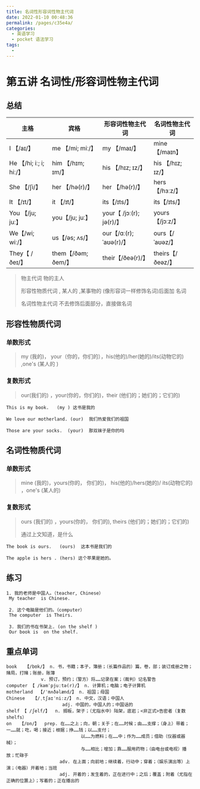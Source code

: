 ```yaml
---
title: 名词性形容词性物主代词
date: 2022-01-10 00:48:36
permalink: /pages/c35e4a/
categories:
  - 英语学习
  - pocket 语法学习
tags:
  - 
---
```

# 第五讲 名词性/形容词性物主代词



## 总结

| 主格                    | 宾格              | 形容词性物主代词 | 名词性物主代词 |
| ----------------------- | ----------------- | ---------------- | -------------- |
| I  【/aɪ/】             | me  【/mi; miː/】 | my 【/maɪ/】     | mine 【/maɪn】 |
| He 【/hi; iː; i; hiː/】 | him 【/hɪm; ɪm/】            | his 【/hɪz; ɪz/】         | his 【/hɪz; ɪz/】       |
| She 【/ʃi/】                | her  【/hə(r)/】         | her 【/hə(r)/】         | hers 【/hɜːz/】      |
| It 【/ɪt/】                 | it 【/ɪt/】           | its【/ɪts/】              | its【/ɪts/】           |
| You 【/ju; juː】                | you【/ju; juː】           | your【 /jɔː(r); jə(r)/】         | yours【/jɔːz/】      |
| We【/wi; wiː/】                  | us【/əs; ʌs/】            | our【/ɑː(r); ˈaʊə(r)/】          | ours【/ˈaʊəz/】       |
| They【 /ðeɪ/】                | them【/ðəm; ðem/】          | their【/ðeə(r)/】        | theirs【/ðeəz/】     |



> 物主代词  物的主人
>
> 形容性物质代词 , 某人的 ,某事物的 (像形容词一样修饰名词)后面加 名词
>
> 名词性物主代词   不去修饰后面部分，直接做名词

## 形容性物质代词

### 单数形式

> my (我的)， your（你的，你们的），his(他的)/her(她的)/its(动物它的) ,one's (某人的 )

### 复数形式

> our(我们的) ，your(你的，你们的)，their (他们的；她们的；它们的)

```  
This is my book.   (my ) 这书是我的

We love our motherland. (our)  我们热爱我们的祖国

Those are your socks.  (your)  那双袜子是你的吗
```

## 名词性物质代词

### 单数形式

> mine (我的)，yours(你的， 你们的)， his(他的)/hers(她的)/ its(动物它的) ，one's (某人的)

### 复数形式

> ours (我们的) ，yours(你的， 你们的), theirs (他们的；她们的；它们的)
>
> 通过上文知道，是什么



```
The book is ours.   (ours)  这本书是我们的

The apple is hers . (hers) 这个苹果是她的。
```

## 练习

```
1. 我的老师是中国人。（teacher, Chinese）
 My teacher  is Chinese.
 
 2. 这个电脑是他们的。（computer）
 The computer  is Theirs.
 
 3. 我们的书在书架上. (on the shelf )
 Our book is  on the shelf.
```

## 重点单词

```
book   【/bʊk/】 n. 书，书籍；本子，簿册；（长篇作品的）篇，卷，部；装订成册之物；赌局，打赌；账册，账簿
			 v. 预订，预约；（警方）将……记录在案；（裁判）记名警告
computer 【 /kəmˈpjuːtə(r)/】	n. 计算机；电脑；电子计算机	 	 
motherland  【/ˈmʌðəlænd/】 n. 祖国；母国
Chinese   【/ˌtʃaɪˈniːz/】 n. 中文，汉语；中国人
				     adj. 中国的，中国人的；中国话的
shelf 【 /ʃelf/】	 n. 搁板，架子；（尤指水中）陆架，底岩；<非正式>告密者（复数 shelfs）
on   【/ɒn/】  prep. 在……之上；向，朝；关于；在……时候；由……支撑；（身上）带着；一……就；吃，喝；接近；根据；挣……钱；以……支付；
                            以……为燃料；在……中；作为……成员；借助（仪器或器械）；
                            与……相比；增加；靠……服用药物；（由电台或电视）播放；忙碌于
                    adv. 在上面；向前地；继续着，行动中；穿着；（娱乐演出等）上演；（电器）开着地；当班
                    adj. 开着的；发生着的，正在进行中；之后；覆盖；附着（尤指在正确的位置上）；写着的；正在播出的

```

